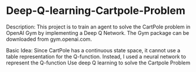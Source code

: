 # Deep-Q-learning-Cartpole-Problem
Description: This project is to train an agent to solve the CartPole problem in OpenAI Gym by implementing a Deep Q Network. The Gym package can be downloaded from gym.openai.com. 

Basic Idea: Since CartPole has a continuous state space, it cannot use a table representation for the Q-function. Instead, I 
used a neural network to represent the Q-function
Use deep Q learning to solve the Cartpole Problem
